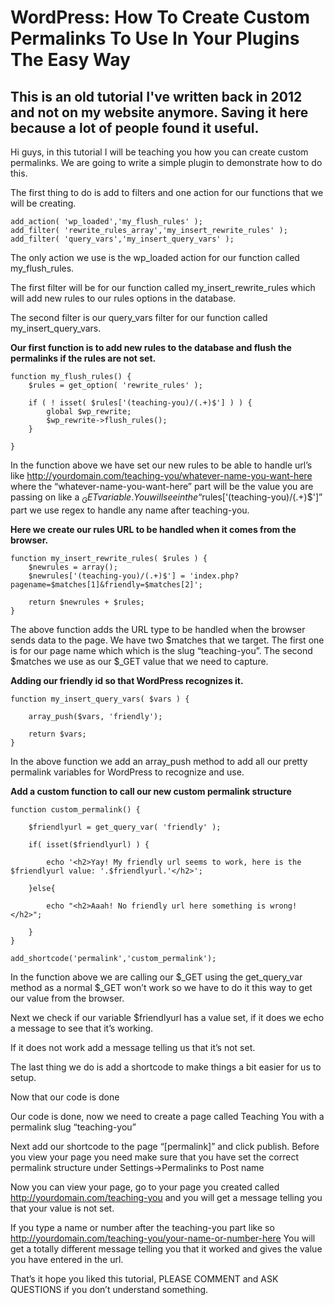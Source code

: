 # WordPress: How To Create Custom Permalinks To Use In Your Plugins The Easy Way

## This is an old tutorial I've written back in 2012 and not on my website anymore. Saving it here because a lot of people found it useful.
  
Hi guys, in this tutorial I will be teaching you how you can create custom permalinks. We are going to write a simple plugin to demonstrate how to do this.

The first thing to do is add to filters and one action for our functions that we will be creating.

    add_action( 'wp_loaded','my_flush_rules' );
    add_filter( 'rewrite_rules_array','my_insert_rewrite_rules' );
    add_filter( 'query_vars','my_insert_query_vars' );

The only action we use is the wp_loaded action for our function called my_flush_rules.

The first filter will be for our function called my_insert_rewrite_rules which will add new rules to our rules options in the database.

The second filter is our query_vars filter for our function called my_insert_query_vars.

**Our first function is to add new rules to the database and flush the permalinks if the rules are not set.**

    function my_flush_rules() {
        $rules = get_option( 'rewrite_rules' );
    
        if ( ! isset( $rules['(teaching-you)/(.+)$'] ) ) {
            global $wp_rewrite;
            $wp_rewrite->flush_rules();
        }
    
    }

In the function above we have set our new rules to be able to handle url’s like http://yourdomain.com/teaching-you/whatever-name-you-want-here where the “whatever-name-you-want-here” part will be the value you are passing on like a $_GET variable. You will see in the “$rules['(teaching-you)/(.+)$']” part we use regex to handle any name after teaching-you.

**Here we create our rules URL to be handled when it comes from the browser.**

    function my_insert_rewrite_rules( $rules ) {
        $newrules = array();
        $newrules['(teaching-you)/(.+)$'] = 'index.php?pagename=$matches[1]&friendly=$matches[2]';
        
        return $newrules + $rules;
    }

The above function adds the URL type to be handled when the browser sends data to the page. We have two $matches that we target. The first one is for our page name which which is the slug “teaching-you”. The second $matches we use as our $_GET value that we need to capture.

**Adding our friendly id so that WordPress recognizes it.**

    function my_insert_query_vars( $vars ) {
    
        array_push($vars, 'friendly');
        
        return $vars;
    }

In the above function we add an array_push method to add all our pretty permalink variables  for WordPress to recognize and use.

**Add a custom function to call our new custom permalink structure**

    function custom_permalink() {
    
        $friendlyurl = get_query_var( 'friendly' );
        
        if( isset($friendlyurl) ) {
        
            echo '<h2>Yay! My friendly url seems to work, here is the $friendlyurl value: '.$friendlyurl.'</h2>';
        
        }else{
        
            echo "<h2>Aaah! No friendly url here something is wrong!</h2>";
        
        }
    }

    add_shortcode('permalink','custom_permalink');

    
In the function above we are calling our $_GET using the get_query_var method as a normal $_GET won’t work so we have to do it this way to get our value from the browser.

Next we check if our variable $friendlyurl has a value set, if it does we echo a message to see that it’s working.

If it does not work add a message telling us that it’s not set.

The last thing we do is add a shortcode to make things a bit easier for us to setup.

Now that our code is done

Our code is done, now we need to create a page called Teaching You with a permalink slug “teaching-you”

Next add our shortcode to the page “[permalink]” and click publish. Before you view your page you need make sure that you have set the correct permalink structure under Settings->Permalinks to Post name

Now you can view your page, go to your page you created called http://yourdomain.com/teaching-you and you will get a message telling you that your value is not set.

If you type a name or number after the teaching-you part like so http://yourdomain.com/teaching-you/your-name-or-number-here You will get a totally different message telling you that it worked and gives the value you have entered in the url.

That’s it hope you liked this tutorial, PLEASE COMMENT and ASK QUESTIONS if you don’t understand something.
